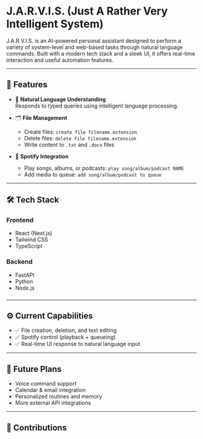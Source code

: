 # J.A.R.V.I.S. (Just A Rather Very Intelligent System)

J.A.R.V.I.S. is an AI-powered personal assistant designed to perform a variety of system-level and web-based tasks through natural language commands. Built with a modern tech stack and a sleek UI, it offers real-time interaction and useful automation features.

---

## 🚀 Features

- 🧠 **Natural Language Understanding**  
  Responds to typed queries using intelligent language processing.

- 🗂️ **File Management**  
  - Create files: `create file filename.extension`  
  - Delete files: `delete file filename.extension`  
  - Write content to `.txt` and `.docx` files

- 🎵 **Spotify Integration**  
  - Play songs, albums, or podcasts: `play song/album/podcast NAME`  
  - Add media to queue: `add song/album/podcast to queue`

---

## 🛠 Tech Stack

### Frontend
- React (Next.js)
- Tailwind CSS
- TypeScript

### Backend
- FastAPI
- Python
- Node.js

###


---

## ⚙️ Current Capabilities

- ✅ File creation, deletion, and text editing
- ✅ Spotify control (playback + queueing)
- ✅ Real-time UI response to natural language input


---


## 📌 Future Plans

- Voice command support  
- Calendar & email integration  
- Personalized routines and memory  
- More external API integrations

---


## 🤝 Contributions

